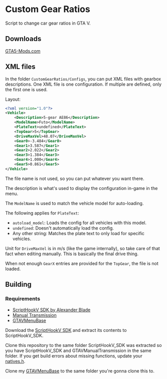 # Custom Gear Ratios

Script to change car gear ratios in GTA V.

## Downloads

[GTA5-Mods.com](https://www.gta5-mods.com/scripts/custom-gear-ratios)

## XML files
In the folder `CustomGearRatios/Configs`, you can put XML files with gearbox descriptions. One XML file is one configuration. If multiple are defined, only the first one is used.

Layout:
```xml
<?xml version="1.0"?>
<Vehicle>
	<Description>5-gear AE86</Description>
	<ModelName>Futo</ModelName>
	<PlateText>undefined</PlateText>
	<TopGear>5</TopGear>
	<DriveMaxVel>48.07</DriveMaxVel>
	<Gear0>-3.484</Gear0>
	<Gear1>3.587</Gear1>
	<Gear2>2.022</Gear2>
	<Gear3>1.384</Gear3>
	<Gear4>1.000</Gear4>
	<Gear5>0.861</Gear5>
</Vehicle>
```

The file name is not used, so you can put whatever you want there.

The description is what's used to display the configuration in-game in the menu.

The `ModelName` is used to match the vehicle model for auto-loading.

The following applies for `PlateText`:

* `autoload_model`: Loads the config for all vehicles with this model.
* `undefined`: Doesn't automatically load the config.
* Any other string: Matches the plate text to only load for specific vehicles.

Unit for `DriveMaxVel` is in m/s (like the game internally), so take care of that fact when editing manually. This is basically the final drive thing.

When not enough `GearX` entries are provided for the `TopGear`, the file is not loaded.

## Building

### Requirements
* [ScriptHookV SDK by Alexander Blade](http://www.dev-c.com/gtav/scripthookv/)
* [Manual Transmission](https://github.com/E66666666/GTAVManualTransmission)
* [GTAVMenuBase](https://github.com/E66666666/GTAVMenuBase)

Download the [ScriptHookV SDK](http://www.dev-c.com/gtav/scripthookv/) and extract its contents to ScriptHookV_SDK.

Clone this repository to the same folder ScriptHookV_SDK was extracted so you have ScriptHookV_SDK and GTAVManualTransmission in the same folder. If you get build errors about missing functions, update your [natives.h](hhttps://raw.githubusercontent.com/E66666666/GTAVMenuBase/master/thirdparty/scripthookv-sdk-updates/natives.h).

Clone my [GTAVMenuBase](https://github.com/E66666666/GTAVMenuBase) to the same folder you're gonna clone this to.
